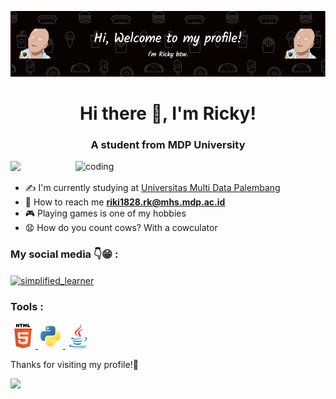 ![](https://raw.githubusercontent.com/Rickyels/Rickyels/main/github-header-image%20(1).png)
<h1 align="center">Hi there 👋, I'm Ricky!</h1>
<h3 align="center">A student from MDP University</h3>


<img align="right" alt="coding" width="400" src="https://media.tenor.com/u8ccDI7u9MkAAAAM/yes-shaun-the-sheep.gif">

<p align="left"> <img src="https://komarev.com/ghpvc/?username=Rickyels&label=Profile%20views&color=0e75b6&style=flat"> </p>

-  ✍ I'm currently studying at [Universitas Multi Data Palembang](https://mdp.ac.id/)
-  📩 How to reach me **riki1828.rk@mhs.mdp.ac.id**
-  🎮 Playing games is one of my hobbies
-  😧 How do you count cows? With a cowculator 

<h3 align="left">My social media 👇😁 :</h3>
<a href="https://instagram.com/Rickyels_" target="blank"><img align="center" src="https://raw.githubusercontent.com/rahuldkjain/github-profile-readme-generator/master/src/images/icons/Social/instagram.svg" alt="simplified_learner" height="30" width="40" /></a>

<h3 align="left">Tools :</h3>
<p align="left"> <a href="https://www.w3.org/html/" target="_blank" rel="noreferrer"> <img src="https://raw.githubusercontent.com/devicons/devicon/master/icons/html5/html5-original-wordmark.svg" alt="html5" width="40" height="40"/> </a>  <a href="https://www.python.org" target="_blank" rel="noreferrer"> <img src="https://raw.githubusercontent.com/devicons/devicon/master/icons/python/python-original.svg" alt="python" width="40" height="40"/> </a> <a href="https://www.java.com" target="_blank" rel="noreferrer"> <img src="https://raw.githubusercontent.com/devicons/devicon/master/icons/java/java-original.svg" alt="java" width="40" height="40"/> </a> </p>

<p>Thanks for visiting my profile!🥰</b></p>
<img src= https://media.tenor.com/splChnZkobQAAAAM/hi-nikky.gif>
